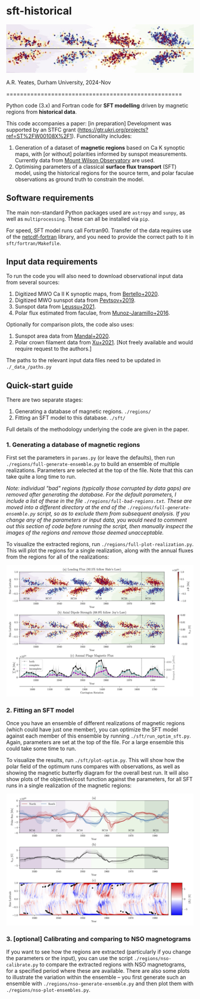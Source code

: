 # sft-historical

![banner-image](./_pics_/banner.jpg)

A.R. Yeates, Durham University, 2024-Nov

===================================================

Python code (3.x) and Fortran code for **SFT modelling** driven by magnetic regions from **historical data**.

This code accompanies a paper: [in preparation] Development was supported by an STFC grant (https://gtr.ukri.org/projects?ref=ST%2FW00108X%2F1). Functionality includes:

1. Generation of a dataset of **magnetic regions** based on Ca K synoptic maps, with [or without] polarities informed by sunspot measurements. Currently data from [Mount Wilson Observatory](https://en.wikipedia.org/wiki/Mount_Wilson_Observatory) are used.
2. Optimising parameters of a classical **surface flux transport** (SFT) model, using the historical regions for the source term, and polar faculae observations as ground truth to constrain the model.

## Software requirements

The main non-standard Python packages used are `astropy` and `sunpy`, as well as `multiprocessing`. These can all be installed via `pip`.

For speed, SFT model runs call Fortran90. Transfer of the data requires use of the [netcdf-fortran](https://docs.unidata.ucar.edu/netcdf-fortran/current/) library, and you need to provide the correct path to it in `sft/fortran/Makefile`.

## Input data requirements

To run the code you will also need to download observational input data from several sources:
1. Digitized MWO Ca II K synoptic maps, from [Bertello+2020](https://dataverse.harvard.edu/dataset.xhtml?persistentId=doi:10.7910/DVN/RQSEJ8).
2. Digitized MWO sunspot data from [Pevtsov+2019](https://www.issibern.ch/teams/solheliomagnet/index.php/datasets-relevant-to-the-project/dataset-of-sunspot).
3. Sunspot data from [Leussu+2021](https://cdsarc.cds.unistra.fr/viz-bin/cat/J/A+A/599/A131#/browse).
4. Polar flux estimated from faculae, from [Munoz-Jaramillo+2016](https://dataverse.harvard.edu/dataset.xhtml?persistentId=doi:10.7910/DVN/KF96B2).

Optionally for comparison plots, the code also uses:
1. Sunspot area data from [Mandal+2020](https://cdsarc.cds.unistra.fr/viz-bin/cat/J/A+A/640/A78).
2. Polar crown filament data from [Xu+2021](https://ui.adsabs.harvard.edu/abs/2021ApJ...909...86X/abstract). [Not freely available and would require request to the authors.]

The paths to the relevant input data files need to be updated in `./_data_/paths.py`

## Quick-start guide

There are two separate stages:

1. Generating a database of magnetic regions. `./regions/`
2. Fitting an SFT model to this database. `./sft/`

Full details of the methodology underlying the code are given in the paper.

### 1. Generating a database of magnetic regions

First set the parameters in `params.py` (or leave the defaults), then run `./regions/full-generate-ensemble.py` to build an ensemble of multiple realizations. Parameters are selected at the top of the file. Note that this can take quite a long time to run.

*Note: individual "bad" regions (typically those corrupted by data gaps) are removed after generating the database. For the default parameters, I include a list of these in the file `./regions/full-bad-regions.txt`. These are moved into a different directory at the end of the `./regions/full-generate-ensemble.py` script, so as to exclude them from subsequent analysis. If you change any of the parameters or input data, you would need to comment out this section of code before running the script, then manually inspect the images of the regions and remove those deemed unacceptable.*

To visualize the extracted regions, run `./regions/full-plot-realization.py`. This will plot the regions for a single realization, along with the annual fluxes from the regions for all of the realizations:

![image of regions](./_pics_/regions-bfly.jpg)

### 2. Fitting an SFT model

Once you have an ensemble of different realizations of magnetic regions (which could have just one member), you can optimize the SFT model against each member of this ensemble by running `./sft/run_optim_sft.py`. Again, parameters are set at the top of the file. For a large ensemble this could take some time to run.

To visualize the results, run `./sft/plot-optim.py`. This will show how the polar field of the optimum runs compares with observations, as well as showing the magnetic butterfly diagram for the overall best run. It will also show plots of the objective/cost function against the parameters, for all SFT runs in a single realization of the magnetic regions: 

![image of sft results](./_pics_/opt-bfly-spots10.jpg)


### 3. [optional] Calibrating and comparing to NSO magnetograms

If you want to see how the regions are extracted (particularly if you change the parameters or the input), you can use the script `./regions/nso-calibrate.py` to compare the extracted regions with NSO magnetograms, for a specified period where these are available. There are also some plots to illustrate the variation within the ensemble – you first generate such an ensemble with `./regions/nso-generate-ensemble.py` and then plot them with `./regions/nso-plot-ensembles.py`.